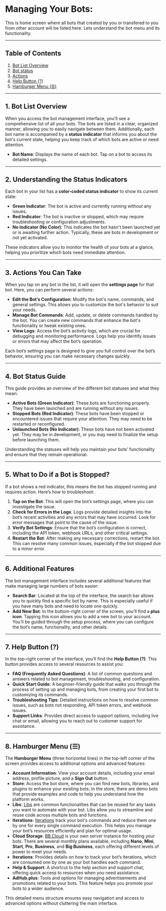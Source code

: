 # Managing Your Bots:
This is home screen where all bots that created by you or transfered to you from other account will be listed here.
Lets understand the bot menu and its functionality.

---

## Table of Contents

1. [Bot List Overview](#bot-list-overview)
2. [Bot status](#understanding-the-status-indicators)
3. [Actions](#actions-you-can-take)
4. [Help Button (?)](#help-button-)
5. [Hamburger Menu (☰)](#hamburger-menu-☰)

---

## 1. Bot List Overview

When you access the bot management interface, you'll see a comprehensive list of all your bots. The bots are listed in a clear, organized manner, allowing you to easily navigate between them. Additionally, each bot name is accompanied by a **status indicator** that informs you about the bot's current state, helping you keep track of which bots are active or need attention.

- **Bot Name**: Displays the name of each bot. Tap on a bot to access its detailed settings.

---

## 2. Understanding the Status Indicators

Each bot in your list has a **color-coded status indicator** to show its current state:

- **Green Indicator**: The bot is active and currently running without any issues.
- **Red Indicator**: The bot is inactive or stopped, which may require troubleshooting or configuration adjustments.
- **No Indicator (No Color)**: This indicates the bot hasn't been launched yet or is awaiting further action. Typically, these are bots in development or not yet activated.

These indicators allow you to monitor the health of your bots at a glance, helping you prioritize which bots need immediate attention.

---

## 3. Actions You Can Take

When you tap on any bot in the list, it will open the **settings page** for that bot. Here, you can perform several actions:

- **Edit the Bot’s Configuration**: Modify the bot's name, commands, and general settings. This allows you to customize the bot's behavior to suit your needs.
- **Manage Bot Commands**: Add, update, or delete commands handled by the bot. You can create new commands that enhance the bot's functionality or tweak existing ones.
- **View Logs**: Access the bot’s activity logs, which are crucial for debugging and monitoring performance. Logs help you identify issues or errors that may affect the bot’s operation.

Each bot’s settings page is designed to give you full control over the bot’s behavior, ensuring you can make necessary changes quickly.

---

## 4. Bot Status Guide

This guide provides an overview of the different bot statuses and what they mean:

- **Active Bots (Green Indicator)**: These bots are functioning properly. They have been launched and are running without any issues.
- **Stopped Bots (Red Indicator)**: These bots have been stopped or encountered issues that require your attention. They may need to be restarted or reconfigured.
- **Unlaunched Bots (No Indicator)**: These bots have not been activated yet. They may be in development, or you may need to finalize the setup before launching them.

Understanding the statuses will help you maintain your bots’ functionality and ensure that they remain operational.

---

## 5. What to Do if a Bot is Stopped?

If a bot shows a red indicator, this means the bot has stopped running and requires action. Here’s how to troubleshoot:

1. **Tap on the Bot**: This will open the bot’s settings page, where you can investigate the issue.
2. **Check for Errors in the Logs**: Logs provide detailed insights into the bot’s recent activities and any errors that may have occurred. Look for error messages that point to the cause of the issue.
3. **Verify Bot Settings**: Ensure that the bot’s configuration is correct, including the API token, webhook URLs, and other critical settings.
4. **Restart the Bot**: After making any necessary corrections, restart the bot. This can resolve many common issues, especially if the bot stopped due to a minor error.

---

## 6. Additional Features

The bot management interface includes several additional features that make managing large numbers of bots easier:

- **Search Bar**: Located at the top of the interface, the search bar allows you to quickly find a specific bot by name. This is especially useful if you have many bots and need to locate one quickly.
- **Add New Bot**: In the bottom-right corner of the screen, you’ll find a **plus icon**. Tapping this icon allows you to add a new bot to your account. You’ll be guided through the setup process, where you can configure the bot’s name, functionality, and other details.

---

## 7. Help Button (?)

In the top-right corner of the interface, you’ll find the **Help Button (?)**. This button provides access to several resources to assist you:

- **FAQ (Frequently Asked Questions)**: A list of common questions and answers related to bot management, troubleshooting, and configuration.
- **Quick Start Guide**: A beginner-friendly guide that walks you through the process of setting up and managing bots, from creating your first bot to customizing its commands.
- **Troubleshooting Tips**: Detailed instructions on how to resolve common issues, such as bots not responding, API token errors, and webhook issues.
- **Support Links**: Provides direct access to support options, including live chat or email, allowing you to reach out to customer support for assistance.

---

## 8. Hamburger Menu (☰)

The **Hamburger Menu** (three horizontal lines) in the top-left corner of the screen provides access to additional options and advanced features:

- **Account Information**: View your account details, including your email address, profile picture, and a **Sign Out** button.
- **Store**: Access the bot store, where you can find new bots, libraries, and plugins to enhance your existing bots. In the store, there are demo bots that provide examples and code to help you understand how the platform works.
- **Libs**: [Libs](https://help.bots.business/libs/what-it-is-libs) are common functionalities that can be reused for any tasks you want to automate with your bot. Libs allow you to streamline and reuse code across multiple bots and functions.
- **Iterations**: [Iterations](https://help.bots.business/iterations.-how-to-reduce-theys) track your bot's commands and reduce them one by one for every single command execution. This helps you manage your bot’s resources efficiently and plan for optimal usage.
- **Cloud Storage**: [BB.Cloud](https://help.bots.business/cloud) is your own server instance for hosting your bots. There are several monthly plans available, including **Nano**, **Mini**, **Start**, **Pro**, **Business**, and **Big Business**, each offering different levels of power to meet your needs.
- **Iterations**: Provides details on how to track your bot’s iterations, which are consumed one by one as your bot handles each command.
- **Help & Support**: A shortcut to the help section and support chat, offering quick access to resources when you need assistance.
- **AdHub.plus**: Tools and options for managing advertisements and promotions related to your bots. This feature helps you promote your bots to a wider audience.

This detailed menu structure ensures easy navigation and access to advanced options without cluttering the main interface.
